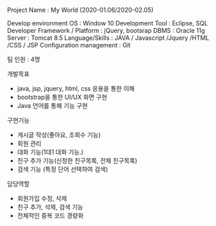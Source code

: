 Project Name : My World (2020-01.06/2020-02.05)

Develop environment
OS : Window 10
Development Tool : Eclipse, SQL Developer
Framework / Platform : jQuery, bootsrap
DBMS : Oracle 11g
Server : Tomcat 8.5
Language/Skills : JAVA / Javascript /Jquery /HTML /CSS / JSP
Configuration management : Git

팀 인원 : 4명

개발목표

- java, jsp, jquery, html, css 응용을 통한 이해
- bootstrap을 통한 UI/UX 화면 구현
- Java 언어를 통해 기능 구현

구현기능

- 게시글 작성(좋아요, 조회수 기능)
- 회원 관리 
- 대화 기능(1대1 대화 기능.)
- 친구 추가 기능(신청한 친구목록, 전체 친구목록)
- 검색 기능 (특정 단어 선택하여 검색)

담당역할

- 회원가입 수정, 삭제
- 친구 추가, 삭제, 검색 기능
- 전체적인 중복 코드 경량화


